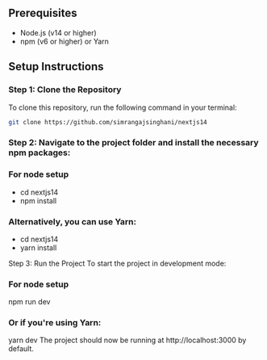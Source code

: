 ## Prerequisites
- Node.js (v14 or higher)
- npm (v6 or higher) or Yarn

## Setup Instructions

### Step 1: Clone the Repository
To clone this repository, run the following command in your terminal:

```bash
git clone https://github.com/simrangajsinghani/nextjs14
```

### Step 2: Navigate to the project folder and install the necessary npm packages:

### For node setup
- cd nextjs14
- npm install
### Alternatively, you can use Yarn:
- cd nextjs14
- yarn install

Step 3: Run the Project
To start the project in development mode:

### For node setup
npm run dev
### Or if you're using Yarn:
yarn dev
The project should now be running at http://localhost:3000 by default.
